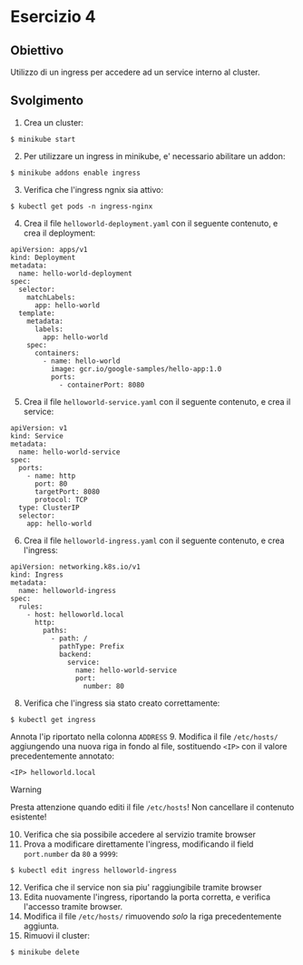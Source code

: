 # Esercizio 4

## Obiettivo
Utilizzo di un ingress per accedere ad un service interno al cluster.

## Svolgimento
1. Crea un cluster:
```
$ minikube start
```
2. Per utilizzare un ingress in minikube, e' necessario abilitare un addon:
```
$ minikube addons enable ingress
```
3. Verifica che l'ingress ngnix sia attivo:
```
$ kubectl get pods -n ingress-nginx
```
4. Crea il file `helloworld-deployment.yaml` con il seguente contenuto,
e crea il deployment:
```
apiVersion: apps/v1
kind: Deployment
metadata:
  name: hello-world-deployment
spec:
  selector:
    matchLabels:
      app: hello-world
  template:
    metadata:
      labels:
        app: hello-world
    spec:
      containers:
        - name: hello-world
          image: gcr.io/google-samples/hello-app:1.0
          ports:
            - containerPort: 8080
```
5. Crea il file `helloworld-service.yaml` con il seguente contenuto,
e crea il service:
```
apiVersion: v1
kind: Service
metadata:
  name: hello-world-service
spec:
  ports:
    - name: http
      port: 80
      targetPort: 8080
      protocol: TCP
  type: ClusterIP
  selector:
    app: hello-world
```
6. Crea il file `helloworld-ingress.yaml` con il seguente contenuto,
e crea l'ingress:
```
apiVersion: networking.k8s.io/v1
kind: Ingress
metadata:
  name: helloworld-ingress
spec:
  rules:
    - host: helloworld.local
      http:
        paths:
          - path: /
            pathType: Prefix
            backend:
              service:
                name: hello-world-service
                port:
                  number: 80
```
8. Verifica che l'ingress sia stato creato correttamente:
```
$ kubectl get ingress
```
Annota l'ip riportato nella colonna `ADDRESS`
9. Modifica il file `/etc/hosts/` aggiungendo una nuova riga in fondo al file,
sostituendo `<IP>` con il valore precedentemente annotato:
```
<IP> helloworld.local
```
> [!WARNING] 
> Presta attenzione quando editi il file `/etc/hosts`!
> Non cancellare il contenuto esistente!
10. Verifica che sia possibile accedere al servizio tramite browser
11. Prova a modificare direttamente l'ingress, modificando il field `port.number` da `80` a `9999`:
```
$ kubectl edit ingress helloworld-ingress
```
12. Verifica che il service non sia piu' raggiungibile tramite browser
13. Edita nuovamente l'ingress, riportando la porta corretta, e verifica l'accesso tramite browser.
14. Modifica il file `/etc/hosts/` rimuovendo *solo* la riga precedentemente aggiunta.
10. Rimuovi il cluster:
```
$ minikube delete
```
